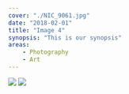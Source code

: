 ```yaml
---
cover: "./NIC_9061.jpg"
date: "2018-02-01"
title: "Image 4"
synopsis: "This is our synopsis"
areas:
    - Photography
    - Art
---
```


![](./andrea-natali.jpg)
![](./kari-shea.jpg)
